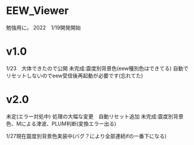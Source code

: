 # EEW_Viewer

勉強用に。
2022　1/19開発開始
# v1.0
1/23　大体できたので公開
未完成:震度別背景色(eew種別色はできてる)
自動でリセットしないのでeew受信後再起動が必要です(忘れてた)

# v2.0
未定(エラー対処中)
処理の大幅な変更　自動リセット追加
未完成:震度別背景色、Mによる津波、PLUM判断(変換エラー出る)

1/27現在震度別背景色実装中(バグ？により全部連続ifの一番下になる)
